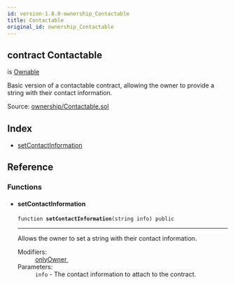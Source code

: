 ```yaml
---
id: version-1.8.0-ownership_Contactable
title: Contactable
original_id: ownership_Contactable
---
```


<div class="contract-doc"><div class="contract"><h2 class="contract-header"><span class="contract-kind">contract</span> Contactable</h2><p class="base-contracts"><span>is</span> <a href="ownership_Ownable.html">Ownable</a></p><p class="description">Basic version of a contactable contract, allowing the owner to provide a string with their contact information.</p><div class="source">Source: <a href="https://github.com/OpenZeppelin/zeppelin-solidity/blob/v1.8.0/contracts/ownership/Contactable.sol" target="_blank">ownership/Contactable.sol</a></div></div><div class="index"><h2>Index</h2><ul><li><a href="ownership_Contactable.html#setContactInformation">setContactInformation</a></li></ul></div><div class="reference"><h2>Reference</h2><div class="functions"><h3>Functions</h3><ul><li><div class="item function"><span id="setContactInformation" class="anchor-marker"></span><h4 class="name">setContactInformation</h4><div class="body"><code class="signature">function <strong>setContactInformation</strong><span>(string info) </span><span>public </span></code><hr/><div class="description"><p>Allows the owner to set a string with their contact information.</p></div><dl><dt><span class="label-modifiers">Modifiers:</span></dt><dd><a href="ownership_Ownable.html#onlyOwner">onlyOwner </a></dd><dt><span class="label-parameters">Parameters:</span></dt><dd><div><code>info</code> - The contact information to attach to the contract.</div></dd></dl></div></div></li></ul></div></div></div>
